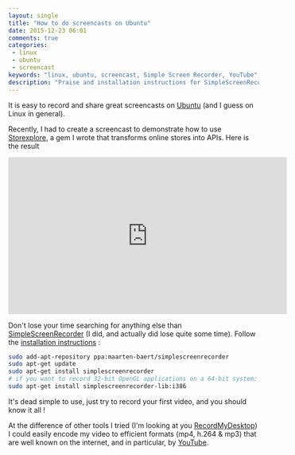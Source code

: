 ```yaml
---
layout: single
title: "How to do screencasts on Ubuntu"
date: 2015-12-23 06:01
comments: true
categories:
 - linux
 - ubuntu
 - screencast
keywords: "linux, ubuntu, screencast, Simple Screen Recorder, YouTube"
description: "Praise and installation instructions for SimpleScreenRecorder on Ubuntu"
---
```

It is easy to record and share great screencasts on [Ubuntu](http://www.ubuntu.com) (and I guess on Linux in general).

Recently, I had to create a screencast to demonstrate how to use [Storexplore](http://philou.github.io/storexplore/), a gem I wrote that transforms online stores into APIs. Here is the result

<iframe width="560" height="315" src="https://www.youtube.com/embed/O30xReGgdVU" frameborder="0" allowfullscreen></iframe>

Don't lose your time searching for anything else than [SimpleScreenRecorder](http://www.maartenbaert.be/simplescreenrecorder) (I did, and actually did lose quite some time). Follow the [installation instructions](http://www.maartenbaert.be/simplescreenrecorder/#download) :

```bash
sudo add-apt-repository ppa:maarten-baert/simplescreenrecorder
sudo apt-get update
sudo apt-get install simplescreenrecorder
# if you want to record 32-bit OpenGL applications on a 64-bit system:
sudo apt-get install simplescreenrecorder-lib:i386
```

It's dead simple to use, just try to record your first video, and you should know it all !

At the difference of other tools I tried (I'm looking at you [RecordMyDesktop](http://recordmydesktop.sourceforge.net/about.php)) I could easily encode my video to efficient formats (mp4, h.264 & mp3) that are well known on the internet, and in particular, by [YouTube](http://www.youtube.com).
